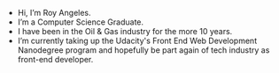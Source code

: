 - Hi, I’m Roy Angeles.
- I’m a Computer Science Graduate.
- I have been in the Oil & Gas industry for the more 10 years.
- I’m currently taking up the Udacity's Front End Web Development Nanodegree program and hopefully be part again of tech industry as front-end developer.


<!---
Roy-Angeles/Roy-Angeles is a ✨ special ✨ repository because its `README.md` (this file) appears on your GitHub profile.
You can click the Preview link to take a look at your changes.
--->
